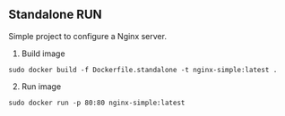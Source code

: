## Standalone RUN

Simple project to configure a Nginx server.

1. Build image
```
sudo docker build -f Dockerfile.standalone -t nginx-simple:latest .
```


2. Run image
```
sudo docker run -p 80:80 nginx-simple:latest
```
